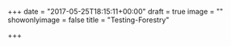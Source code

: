 +++
date = "2017-05-25T18:15:11+00:00"
draft = true
image = ""
showonlyimage = false
title = "Testing-Forestry"

+++
